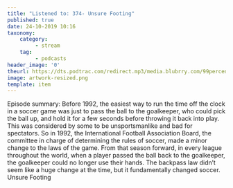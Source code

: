 ```yaml
---
title: "Listened to: 374- Unsure Footing"
published: true
date: 24-10-2019 10:16
taxonomy:
    category:
         - stream
    tag:
         - podcasts
header_image: '0'
theurl: https://dts.podtrac.com/redirect.mp3/media.blubrry.com/99percentinvisible/dovetail.prxu.org/96/864ab762-56cf-4bff-87f5-ea5a8c746b90/Unsure_Footing_Showstopper_3.mp3
image: artwork-resized.png
template: item
--- 
```

Episode summary: Before 1992, the easiest way to run the time off the clock in a soccer game was just to pass the ball to the goalkeeper, who could pick the ball up, and hold it for a few seconds before throwing it back into play. This was considered by some to be unsportsmanlike and bad for spectators. So in 1992, the International Football Association Board, the committee in charge of determining the rules of soccer, made a minor change to the laws of the game. From that season forward, in every league throughout the world, when a player passed the ball back to the goalkeeper, the goalkeeper could no longer use their hands. The backpass law didn’t seem like a huge change at the time, but it fundamentally changed soccer. Unsure Footing
